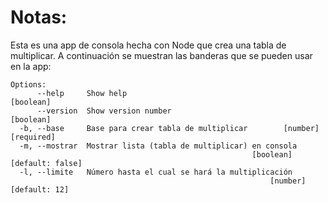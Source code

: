 # Notas:
Esta es una app de consola hecha con Node que crea una tabla de multiplicar.
A continuación se muestran las banderas que se pueden usar en la app:

```
Options:
      --help     Show help                                             [boolean]
      --version  Show version number                                   [boolean]
  -b, --base     Base para crear tabla de multiplicar        [number] [required]
  -m, --mostrar  Mostrar lista (tabla de multiplicar) en consola
                                                      [boolean] [default: false]
  -l, --limite   Número hasta el cual se hará la multiplicación
                                                          [number] [default: 12]
```